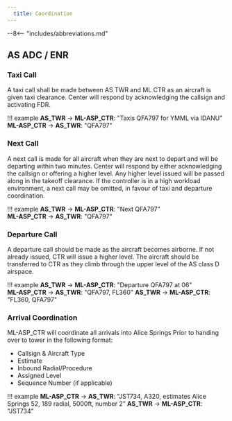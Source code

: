 ```yaml
---
  title: Coordination
---
```


--8<-- "includes/abbreviations.md"

## AS ADC / ENR

### Taxi Call
A taxi call shall be made between AS TWR and ML CTR as an aircraft is given taxi clearance. Center will respond by acknowledging the callsign and activating FDR.

!!! example
    **AS_TWR** -> **ML-ASP_CTR**: "Taxis QFA797 for YMML via IDANU"  
    **ML-ASP_CTR** -> **AS_TWR**: "QFA797"  

### Next Call
A next call is made for all aircraft when they are next to depart and will be departing within two minutes. Center will respond by either acknowledging the callsign or offering a higher level. Any higher level issued will be passed along in the takeoff clearance. If the controller is in a high workload environment, a next call may be omitted, in favour of taxi and departure coordination.

!!! example
    **AS_TWR** -> **ML-ASP_CTR**: "Next QFA797"  
    **ML-ASP_CTR** -> **AS_TWR**: "QFA797"    

### Departure Call
A departure call should be made as the aircraft becomes airborne. If not already issued, CTR will issue a higher level. The aircraft should be transferred to CTR as they climb through the upper level of the AS class D airspace.

!!! example
    **AS_TWR** -> **ML-ASP_CTR**: "Departure QFA797 at 06"  
    **ML-ASP_CTR** -> **AS_TWR**: "QFA797, FL360"
    **AS_TWR** -> **ML-ASP_CTR**: "FL360, QFA797" 
### Arrival Coordination
ML-ASP_CTR will coordinate all arrivals into Alice Springs Prior to handing over to tower in the following format:

- Callsign & Aircraft Type
- Estimate
- Inbound Radial/Procedure
- Assigned Level
- Sequence Number (if applicable)

!!! example
    **ML-ASP_CTR** -> **AS_TWR**: "JST734, A320, estimates Alice Springs 52, 189 radial, 5000ft, number 2”
    **AS_TWR** -> **ML-ASP_CTR**: "JST734"